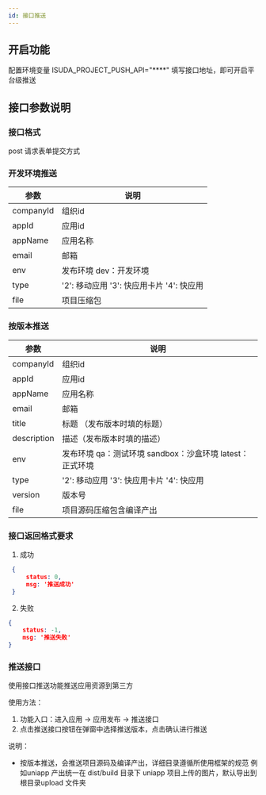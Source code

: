 ```yaml
---
id: 接口推送
---
```


## 开启功能

配置环境变量 ISUDA_PROJECT_PUSH_API="****" 填写接口地址，即可开启平台级推送


## 接口参数说明

### 接口格式
 post 请求表单提交方式

### 开发环境推送

| 参数     | 说明                 |
| -------- | -------------------- |
| companyId | 组织id |
| appId | 应用id |
| appName | 应用名称 |
| email | 邮箱 |
| env | 发布环境 dev：开发环境 |
| type | '2': 移动应用 '3': 快应用卡片 '4': 快应用|
| file | 项目压缩包 |

### 按版本推送

| 参数     | 说明                 |
| -------- | -------------------- |
| companyId | 组织id |
| appId | 应用id |
| appName | 应用名称 |
| email | 邮箱 |
| title | 标题 （发布版本时填的标题） |
| description | 描述（发布版本时填的描述） |
| env | 发布环境 qa：测试环境 sandbox：沙盒环境 latest：正式环境  |
| type | '2': 移动应用 '3': 快应用卡片 '4': 快应用|
| version | 版本号 |
| file | 项目源码压缩包含编译产出 |


### 接口返回格式要求

1. 成功
```json
 {
     status: 0,
     msg: '推送成功'
 }
 ```
2. 失败
```json
{
    status: -1,
    msg: '推送失败'
}
```

### 推送接口

使用接口推送功能推送应用资源到第三方

使用方法：
1. 功能入口：进入应用 -> 应用发布 -> 推送接口
2. 点击推送接口按钮在弹窗中选择推送版本，点击确认进行推送

说明：
* 按版本推送，会推送项目源码及编译产出，详细目录遵循所使用框架的规范 例如uniapp 产出统一在 dist/build 目录下
uniapp 项目上传的图片，默认导出到根目录upload 文件夹